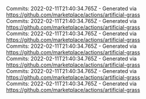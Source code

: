 Commits: 2022-02-11T21:40:34.765Z - Generated via https://github.com/marketplace/actions/artificial-grass
<br>
Commits: 2022-02-11T21:40:34.765Z - Generated via https://github.com/marketplace/actions/artificial-grass
<br>
Commits: 2022-02-11T21:40:34.765Z - Generated via https://github.com/marketplace/actions/artificial-grass
<br>
Commits: 2022-02-11T21:40:34.765Z - Generated via https://github.com/marketplace/actions/artificial-grass
<br>
Commits: 2022-02-11T21:40:34.765Z - Generated via https://github.com/marketplace/actions/artificial-grass
<br>
Commits: 2022-02-11T21:40:34.765Z - Generated via https://github.com/marketplace/actions/artificial-grass
<br>
Commits: 2022-02-11T21:40:34.765Z - Generated via https://github.com/marketplace/actions/artificial-grass
<br>

